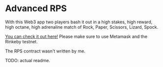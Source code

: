 # Advanced RPS

With this Web3 app two players bash it out in a high stakes, high reward, high octane, high adrenaline match of Rock, Paper, Scissors, Lizard, Spock.

[You can check it out here!](https://advancedrps.tomasellis.dev/) Please make sure to use Metamask and the Rinkeby testnet.

The RPS contract wasn't written by me.

TODO: actual readme.
